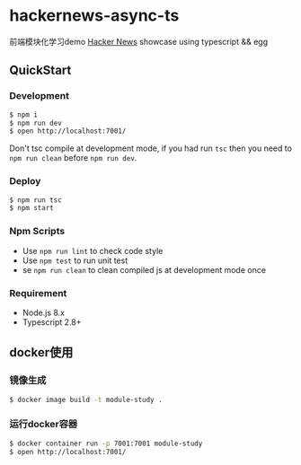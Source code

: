 # hackernews-async-ts
前端模块化学习demo
[Hacker News](https://news.ycombinator.com/) showcase using typescript && egg

## QuickStart

### Development

```bash
$ npm i
$ npm run dev
$ open http://localhost:7001/
```

Don't tsc compile at development mode, if you had run `tsc` then you need to `npm run clean` before `npm run dev`.

### Deploy

```bash
$ npm run tsc
$ npm start
```

### Npm Scripts

- Use `npm run lint` to check code style
- Use `npm test` to run unit test
- se `npm run clean` to clean compiled js at development mode once

### Requirement

- Node.js 8.x
- Typescript 2.8+

## docker使用

### 镜像生成
```bash
$ docker image build -t module-study .
```

### 运行docker容器
```bash
$ docker container run -p 7001:7001 module-study
$ open http://localhost:7001/
```
